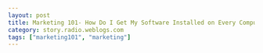 ```yaml
---
layout: post
title: Marketing 101- How Do I Get My Software Installed on Every Computer In the World?
category: story.radio.weblogs.com
tags: ["marketing101", "marketing"]
---
```

<head>
<meta http-equiv="Content-Type" content="text/html; charset=UTF-8">
    <meta http-equiv="Expires" content="Mon, 01 Jan 1990 01:00:00 GMT">
    <title>Marketing 101: How Do I Get My Software Installed on Every Computer In the World?</title>
    <style type="text/css">
      body {
        margin-top: 0px;
        margin-left: 0px;
        margin-right: 0px;
        margin-bottom: 0px;
        }

      body, td, p {
        font-family: verdana, sans-serif;
        font-size: 90%;
        }

      h2 { 
        font-family: Verdana, Arial, Helvetica, sans-serif; font-size: 24px; font-weight: bold
        }
      .header {
        font-family: Verdana, Arial, Helvetica, sans-serif; font-size: 40px; font-weight: bold
        }
      .realsmall {
        font-family: Verdana, Arial, Helvetica, sans-serif; font-size: 9px;
        }
      .small {
        font-family: Verdana, Arial, Helvetica, sans-serif; font-size: 10px;
        }
      </style>
    </head>

| 

 |

| ![](http://radio.weblogs.com/0103807/images/trans60x60.gif)  
 | Last updated: 6/5/2002; 8:35:21 AM  
 | ![](http://radio.weblogs.com/0103807/images/trans60x60.gif) |

| ![](http://radio.weblogs.com/0103807/images/trans60x1.gif)  
 | 

<font size="+3"><b><a href="http://radio.weblogs.com/0103807/" style="color:black; text-decoration:none">The FuzzyBlog!</a></b></font>  
_Marketing 101. Consulting 101. PHP Consulting. Random geeky stuff. I Blog Therefore I Am._

<font size="+1"><b>Marketing 101: How Do I Get My Software Installed on Every Computer In the World?</b></font>

I recently had a very interesting talk with a guy named Buzz.&nbsp; Buzz is the man in charge at a small software company named ActiveWords.&nbsp; What ActiveWords does is provide what you could simply describe as "Keyboard Macros on Steriods and Crack".&nbsp; For example, you could define a&nbsp;"active word" that recognized when you typed "qumsft [TAB][TAB]" and it would fire off a browser and grab a stock quote from&nbsp;[www.nasdaq.com](http://www.nasdaq.com)&nbsp;for Microsoft.&nbsp;&nbsp; Essentially what they have done is create a "virtual navigation tool using keyboard input" (and it can feed into other applications beyond just browsers).&nbsp;

So, here's the question.&nbsp; If you have a truly horizontal product,&nbsp;i.e. one that the company views as a universal tool, and it's **client side** , how do you make it widely available or:

How do I get My Software Installed On Every Computer in the World?

Here's the analysis and what I would do if I was in their shoes.

1. 
Microsoft
2. 
AOL
3. 
Kazaa
4. 
Opera
5. 
Netscape
6. 
Mozilla
7. 
Compaq / HP / Dell / Etc

  
  

<script language="JavaScript" type="text/javascript"><!--
	var imageUrl = "http://subhonker6.userland.com/weblogStats/count.gif";
	var imageTag = "<img src=\"" + imageUrl + "?group=radio1&usernum=103807&referer=" + escape (document.referrer) + "\" height=\"1\" width=\"1\">";
	document.write (imageTag);
	//--></script>

 | ![](http://radio.weblogs.com/0103807/images/trans60x1.gif)  
 |
| ![](http://radio.weblogs.com/0103807/images/trans60x60.gif)  
 | Copyright 2002 © The FuzzyStuff  
 | ![](http://radio.weblogs.com/0103807/images/trans60x60.gif)  
 |


